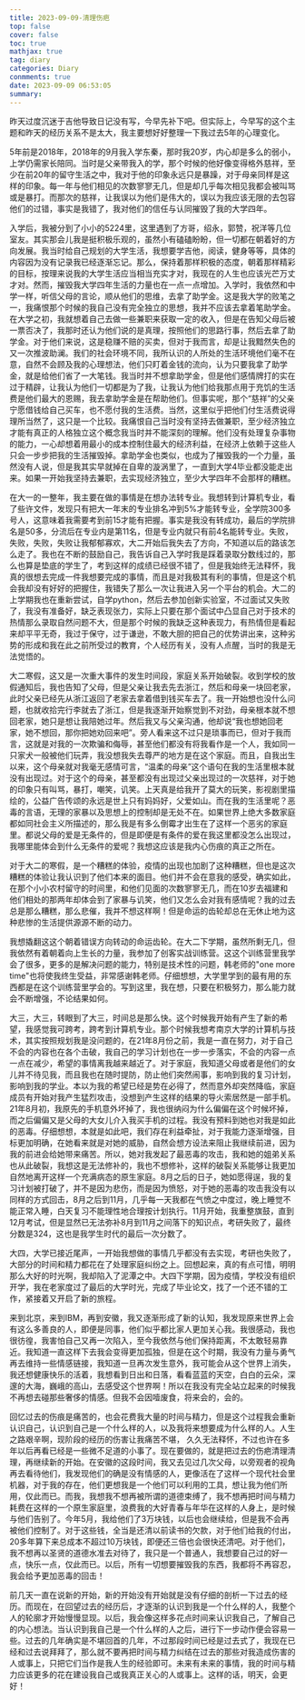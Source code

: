 ```yaml
---
title: 2023-09-09-清理伤疤
top: false
cover: false
toc: true
mathjax: true
tag: diary
categories: Diary
conmments: true
date: 2023-09-09 06:53:05
summary:
---
```


昨天过度沉迷于吉他导致日记没有写，今早先补下吧。但实际上，今早写的这个主题和昨天的经历关系不是太大，我主要想好好整理一下我过去5年的心理变化。

5年前是2018年，2018年的9月我入学东秦，那时我20岁，内心却是多么的弱小，上学仍需家长陪同。当时是父亲带我入的学，那个时候的他好像变得格外慈祥，至少在前20年的留守生活之中，我对于他的印象永远只是暴躁，对于母亲同样是这样的印象。每一年与他们相见的次数寥寥无几，但是却几乎每次相见我都会被叫骂或是暴打。而那次的慈祥，让我误以为他们是伟大的，误以为我应该无限的去包容他们的过错，事实是我错了，我对他们的信任与认同摧毁了我的大学四年。

入学后，我被分到了小小的5224里，这里遇到了方哥，绍永，郭赞，祝洋等几位室友。其实那会儿我是挺积极乐观的，虽然小有磕磕盼盼，但一切都在朝着好的方向发展。我当时给自己规划的大学生活，我想要学吉他，阅读，健身等等，具体的内容因为没有记录我已经逐渐忘记。那么，保持着那样积极的态度，朝着那样精彩的目标，按理来说我的大学生活应当相当充实才对，我现在的人生也应该光芒万丈才对。然而，摧毁我大学四年生活的力量也在一点一点增加。入学时，我依然和中学一样，听信父母的言论，顺从他们的思维，去拿了助学金。这是我大学的败笔之一，我痛恨那个时候的我自己没有完全独立的思想，我并不应该去拿着笔助学金。在大学之初，我就想着自己去做一些兼职来获取一定的收入，但是在告知父母后被一票否决了，我那时还认为他们说的是真理，按照他们的思路行事，然后去拿了助学金。对于他们来说，这是稳赚不赔的买卖，但对于我而言，却是让我黯然失色的又一次推波助澜。我们的社会环境不同，我所认识的人所处的生活环境他们毫不在意，自然不会顾及我的心理想法，他们只盯着金钱的流向，认为只要我拿了助学金，就是给他们省了一大笔钱。我当时并不想拿助学金，但是他们感情牌打的实在过于精辟，让我认为他们一切都是为了我，让我认为他们给我那点用于充饥的生活费是他们最大的恩赐，我去拿助学金是在帮助他们。但事实呢，那个“慈祥”的父亲宁愿借钱给自己买车，也不愿付我的生活费。当然，这里似乎把他们付生活费说得理所当然了，这只是一个比较。我痛恨自己当时没有坚持去做兼职，至少经济独立才能有真正的人格独立这个概念我当时并不能深刻的理解。他们没有处理复杂事物的能力，一心却想着用最小的成本控制住最大的经济利益，在经济上依赖于这些人只会一步步把我的生活摧毁掉。拿助学金也类似，也成为了摧毁我的一个力量，虽然没有人说，但是我其实早就掉在自卑的漩涡里了，一直到大学4毕业都没能走出来。如果一开始我坚持去兼职，去实现经济独立，至少大学四年不会那样的糟糕。

在大一的一整年，我主要在做的事情是在想办法转专业。我想转到计算机专业，看了些许文件，发现只有把大一年末的专业排名冲到5%才能转专业，全学院300多号人，这意味着我需要考到前15才能有把握。事实是我没有转成功，最后的学院排名是50多，分流后在专业内是第11名，但是专业内就只有前4名能转专业。失败，失败，失败，失败让我郁郁寡欢，大二开始后我失去了方向，不知道以后的路该怎么走了。我也在不断的鼓励自己，我告诉自己入学时我是踩着录取分数线过的，那么也算是垫底的学生了，考到这样的成绩已经很不错了，但是我始终无法释怀，我真的很想去完成一件我想要完成的事情，而且是对我极其有利的事情，但是这个机会我却没有好好的把握住，我错失了那么一次让我进入另一个平台的机会。大二的上学期我也在重新尝试，自学python，然后去参加创新实验室，不过面试又失败了，我没有准备好，缺乏表现张力，实际上只要在那个面试中凸显自己对于技术的热情那么录取自然问题不大，但是那个时候的我缺乏这种表现力，有热情但是看起来却平平无奇，我过于保守，过于谦逊，不敢大胆的把自己的优势讲出来，这种劣势的形成和我在此之前所受过的教育，个人经历有关，没有人点醒，当时的我是无法觉悟的。

大二寒假，这又是一次重大事件的发生时间段，家庭关系开始破裂。收到学校的放假通知后，我也告知了父母，但是父亲让我去先去浙江，然后和母亲一块回老家，此时父亲已经先从浙江返回了老家去拿着借到钱买车去了。我一开始想也没什么问题，也就收拾完行李就去了浙江，但是我逐渐开始察觉到不对劲，母亲根本就不想回老家，她只是想让我陪她过年。然后我又与父亲沟通，他却说“我也想她回老家，她不想回，那你把她劝回来吧”。旁人看来这不过只是琐事而已，但对于我而言，这就是对我的一次欺骗和侮辱，甚至他们都没有将我看作是一个人，我如同一只家犬一般被他们玩弄，我没想我失去尊严的地方是在这个家庭。而且，自我出生以来，这个母亲就对我毫无感情可言，“温柔的母亲”这个语句在我的生活里根本就没有出现过。对于这个的母亲，甚至都没有出现过父亲出现过的一次慈祥，对于她的印象只有叫骂，暴打，嘲笑，讥笑。上天真是给我开了莫大的玩笑，影视剧里描绘的，公益广告传颂的永远是世上只有妈妈好，父爱如山。而在我的生活里呢？恶毒的言语，无理的家暴以及思想上的控制却是无处不在。如果世界上绝大多数家庭都如同社会主义所描述的，那么我是有多么倒霉才出生在了这样一个恶劣的家庭里。都说父母的爱是无条件的，但是即便是有条件的爱在我这里都没怎么出现过，我哪里能体会到什么无条件的爱呢？我想这应该是我内心伤痕的真正之所在。

对于大二的寒假，是一个糟糕的体验，疫情的出现也加剧了这种糟糕，但也是这次糟糕的体验让我认识到了他们本来的面目。他们并不会在意我的感受，确实如此，在那个小小农村留守的时间里，和他们见面的次数寥寥无几，而在10岁去福建和他们相处的那两年却体会到了家暴与讥笑，他们又怎么会对我有感情呢？我的过去总是那么糟糕，那么悲催，我并不想这样啊！但是命运的齿轮却总在无休止地为这种悲惨的生活提供源源不断的动力。

我想撬翻这这个朝着错误方向转动的命运齿轮。在大二下学期，虽然所剩无几，但我依然有着朝着向上生长的力量，我参加了创客实战训练营。这这个训练营里我学会了很多，更多的是解决问题的能力，特别是技术性的问题，韩老师的"one more time"也将使我终生受益，非常感谢韩老师。仔细想想，大学里学到的最有用的东西都是在这个训练营里学会的。写到这里，我在想，只要在积极努力，那么能力就会不断增强，不论结果如何。

大三，大三，转眼到了大三，时间总是那么快。这个时候我开始有产生了新的希望，我感觉我可跨考，跨考到计算机专业。那个时候我想考南京大学的计算机与技术，其实按照规划我是没问题的，在21年8月份之前，我是一直在努力，对于自己不会的内容也在各个击破，我自己的学习计划也在一步一步落实，不会的内容一点一点在减少，希望的事情离我越来越近了。对于家庭，我知道父母或者是他们的女儿并不待见我，而且我也在随时提防，防止他们突然闹事，影响到我的复习计划，影响到我的学业。本以为我的希望已经是势在必得了，然而意外却突然降临，家庭成员有开始对我产生猛烈攻击，没想到产生这样的结果的导火索居然是一部手机。21年8月初，我原先的手机意外坏掉了，我也很纳闷为什么偏偏在这个时候坏掉，而之后偏偏又是父母的大女儿介入我买手机的过程。我没有预料到她也对我是如此的恶毒。仔细想想，本就是如此吧，我们存在利益牵扯，对于我能力逐渐增强，目标更加明确，在她看来就是对她的威胁，自然会想方设法来阻止我继续前进，因为我的前进会给她带来痛苦。所以，她对我发起了最恶毒的攻击，我和她的姐弟关系也从此破裂，我想这是无法修补的，我也不想修补，这样的破裂关系能够让我更加自然地离开这样一个充满病态的原生家庭。8月之后的日子，她如愿得逞，我的复习计划被打破了，并不是因为悲伤，而是因为愤怒，对于她的恶毒的攻击我没有以同样的方式回击，8月之后到11月，几乎每一天我都在气愤之中度过，晚上睡觉不能正常入睡，白天复习不能理性地合理按计划执行。11月开始，我重整旗鼓，直到12月考试，但是显然已无法弥补8月到11月之间落下的知识点，考研失败了，最终分数是324，这也是我学生时代的最后一次分数了。

大四，大学已接近尾声，一开始我想做的事情几乎都没有去实现，考研也失败了，大部分的时间和精力都花在了处理家庭纠纷之上。回想起来，真的有点可惜，明明那么大好的时光啊，我却陷入了泥潭之中。大四下学期，因为疫情，学校没有组织开学，我在老家度过了最后的大学时光，完成了毕业论文，找了一个还不错的工作，紧接着又开启了新的旅程。

来到北京，来到IBM，再到安徽，我又逐渐形成了新的认知，我发现原来世界上会有这么多善良的人，即便是同事，他们似乎都比家人更加关心我。我很感动，我也很彷徨，我害怕自己又再一次陷入，至今我依然与他们保持距离，不太敢轻易靠近。我知道一直这样下去我会变得更加孤独，但是在这个时期，我没有力量与勇气再去维持一些情感链接，我知道一旦再次发生意外，我可能会从这个世界上消失，我还想健康快乐的活着，我想看到日出和日落，看看蓝蓝的天空，白白的云朵，深邃的大海，巍峨的高山，去感受这个世界啊！所以在我没有完全站立起来的时候我不再想去碰那些奢侈的情感。但我不会因噎废食，将来会的，会的。

回忆过去的伤痕是痛苦的，也会花费我大量的时间与精力，但是这个过程我会重新认识自己，认识到自己是一个什么样的人，以及我将来想要成为什么样的人。人生之路艰辛啊，现阶段的经历的伤害让我痛苦不堪， 久久无法释怀，不过也许在多年以后再看已经是一些微不足道的小事了。现在要做的，就是把过去的伤疤清理清理，再继续新的开始。在安徽的这段时间，我又去见过几次父母，以旁观者的视角再去看待他们，我发现他们的确是没有情感的人，更像活在了这样一个现代社会里机器，对于我的存在，他们更想我是一个他们可以利用的工具，想让我为他们所用，仅此而已。而我，我想我不想再被所谓的道德束缚了，我不想再把时间与精力耗费在这样的一个原生家庭里，浪费我的大好青春与年华在这样的人身上，是时候与他们告别了。今年5月，我给他们了3万块钱，以后也会继续给，但是我不会再被他们控制了。对于这些钱，全当是还清以前读书的欠款，对于他们给我的付出，20多年算下来总成本不超过10万块钱，即便还三倍也会很快还清吧。对于他们，我不想再以圣贤的道德水准去对待了，我只是一个普通人，我想要自己过的好一点，快乐一点，仅此而已。以后，所有一切想要摧毁我的东西，我都将不再容忍，我会给予更加恶毒的回击！

前几天一直在说新的开始，新的开始没有开始就是没有仔细的剖析一下过去的经历。而现在，在回望过去的经历后，才逐渐的认识到我是一个什么样的人，我整个人的轮廓才开始慢慢显现。以后，我会像这样多花点时间来认识我自己，了解自己的内心想法。当认识到我自己是一个什么样的人之后，进行下一步动作便会容易一些。过去的几年确实是不堪回首的几年，不过那段时间已经是过去式了，我现在已经和过去说拜拜了，那么就不要再把时间与精力纠结在过去的那些对我造成伤害的人或事上，只把它们当作是我人生的经验即可。未来有未来的事情，我的时间与精力应该更多的花在建设我自己或我真正关心的人或事上。这样的话，明天，会更好！



